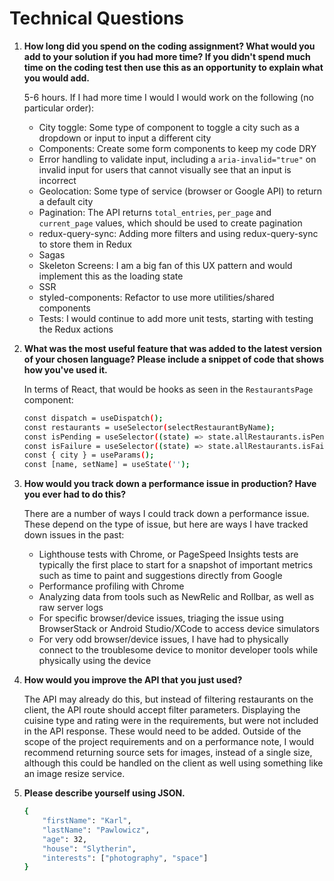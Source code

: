 # Technical Questions

1. **How long did you spend on the coding assignment? What would you add to your solution if you had more time? If you didn't spend much time on the coding test then use this as an opportunity to explain what you would add.**

   5-6 hours. If I had more time I would I would work on the following (no particular order):

   - City toggle: Some type of component to toggle a city such as a dropdown or input to input a different city
   - Components: Create some form components to keep my code DRY
   - Error handling to validate input, including a `aria-invalid="true"` on invalid input for users that cannot visually see that an input is incorrect
   - Geolocation: Some type of service (browser or Google API) to return a default city
   - Pagination: The API returns `total_entries`, `per_page` and `current_page` values, which should be used to create pagination
   - redux-query-sync: Adding more filters and using redux-query-sync to store them in Redux
   - Sagas
   - Skeleton Screens: I am a big fan of this UX pattern and would implement this as the loading state
   - SSR
   - styled-components: Refactor to use more utilities/shared components
   - Tests: I would continue to add more unit tests, starting with testing the Redux actions

2. **What was the most useful feature that was added to the latest version of your chosen language? Please include a snippet of code that shows how you've used it.**

   In terms of React, that would be hooks as seen in the `RestaurantsPage` component:

   ```sh
   const dispatch = useDispatch();
   const restaurants = useSelector(selectRestaurantByName);
   const isPending = useSelector((state) => state.allRestaurants.isPending);
   const isFailure = useSelector((state) => state.allRestaurants.isFailure);
   const { city } = useParams();
   const [name, setName] = useState('');
   ```

3. **How would you track down a performance issue in production? Have you ever had to do this?**

   There are a number of ways I could track down a performance issue. These depend on the type of issue, but here are ways I have tracked down issues in the past:

   - Lighthouse tests with Chrome, or PageSpeed Insights tests are typically the first place to start for a snapshot of important metrics such as time to paint and suggestions directly from Google
   - Performance profiling with Chrome
   - Analyzing data from tools such as NewRelic and Rollbar, as well as raw server logs
   - For specific browser/device issues, triaging the issue using BrowserStack or Android Studio/XCode to access device simulators
   - For very odd browser/device issues, I have had to physically connect to the troublesome device to monitor developer tools while physically using the device

4. **How would you improve the API that you just used?**

   The API may already do this, but instead of filtering restaurants on the client, the API route should accept filter parameters. Displaying the cuisine type and rating were in the requirements, but were not included in the API response. These would need to be added. Outside of the scope of the project requirements and on a performance note, I would recommend returning source sets for images, instead of a single size, although this could be handled on the client as well using something like an image resize service.

5. **Please describe yourself using JSON.**

   ```sh
   {
       "firstName": "Karl",
       "lastName": "Pawlowicz",
       "age": 32,
       "house": "Slytherin",
       "interests": ["photography", "space"]
   }
   ```
